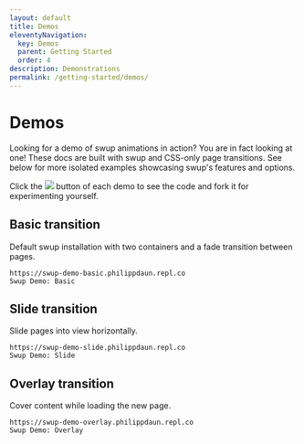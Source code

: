 ```yaml
---
layout: default
title: Demos
eleventyNavigation:
  key: Demos
  parent: Getting Started
  order: 4
description: Demonstrations
permalink: /getting-started/demos/
---
```


# Demos

Looking for a demo of swup animations in action? You are in fact looking at one! These docs are built
with swup and CSS-only page transitions. See below for more isolated examples showcasing swup's
features and options.

Click the <img src="https://replit.com/badge?theme=dark&variant=small&caption=Try"> button
of each demo to see the code and fork it for experimenting yourself.

<!-- <div class="demo">
  <div class="fake-browser">
    <div class="fake-browser-header">
      <div class="action-btns">
        <span></span>
        <span></span>
        <span></span>
      </div>
      <div class="address-bar">
        swup-demo-basic.philippdaun.repl.co
      </div>
      <div class="setting-more">
        <span class="more-btn"></span>
      </div>
    </div>
    <div class="fake-window-body">
      <iframe src="https://codepen.io" frameborder="0"></iframe>
    </div>
  </div>
</div> -->

## Basic transition

Default swup installation with two containers and a fade transition between pages.

```repl
https://swup-demo-basic.philippdaun.repl.co
Swup Demo: Basic
```

## Slide transition

Slide pages into view horizontally.

```repl
https://swup-demo-slide.philippdaun.repl.co
Swup Demo: Slide
```

## Overlay transition

Cover content while loading the new page.

```repl
https://swup-demo-overlay.philippdaun.repl.co
Swup Demo: Overlay
```
